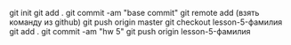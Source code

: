 git init
git add .
git commit -am "base commit"
git remote add (взять команду из github)
git push origin master
git checkout lesson-5-фамилия
git add .
git commit -am "hw 5"
git push origin lesson-5-фамилия
